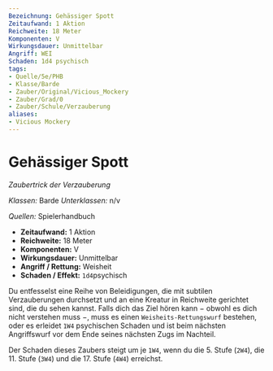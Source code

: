 ```yaml
---
Bezeichnung: Gehässiger Spott
Zeitaufwand: 1 Aktion
Reichweite: 18 Meter
Komponenten: V
Wirkungsdauer: Unmittelbar
Angriff: WEI
Schaden: 1d4 psychisch
tags:
- Quelle/5e/PHB
- Klasse/Barde
- Zauber/Original/Vicious_Mockery
- Zauber/Grad/0
- Zauber/Schule/Verzauberung
aliases:
- Vicious Mockery
---
```

# Gehässiger Spott
*Zaubertrick der Verzauberung*

_Klassen:_ Barde
_Unterklassen:_ n/v

_Quellen:_ Spielerhandbuch

- **Zeitaufwand:** 1 Aktion
- **Reichweite:** 18 Meter
- **Komponenten:** V
- **Wirkungsdauer:** Unmittelbar
- **Angriff / Rettung:** Weisheit
- **Schaden / Effekt:** `1d4`psychisch

Du entfesselst eine Reihe von Beleidigungen, die mit subtilen Verzauberungen durchsetzt und an eine Kreatur in Reichweite gerichtet sind, die du sehen kannst. Falls dich das Ziel hören kann − obwohl es dich nicht verstehen muss −, muss es einen `Weisheits-Rettungswurf` bestehen, oder es erleidet `1W4` psychischen Schaden und ist beim nächsten Angriffswurf vor dem Ende seines nächsten Zugs im Nachteil.

Der Schaden dieses Zaubers steigt um je `1W4`, wenn du die 5. Stufe (`2W4`), die 11. Stufe (`3W4`) und die 17. Stufe (`4W4`) erreichst.